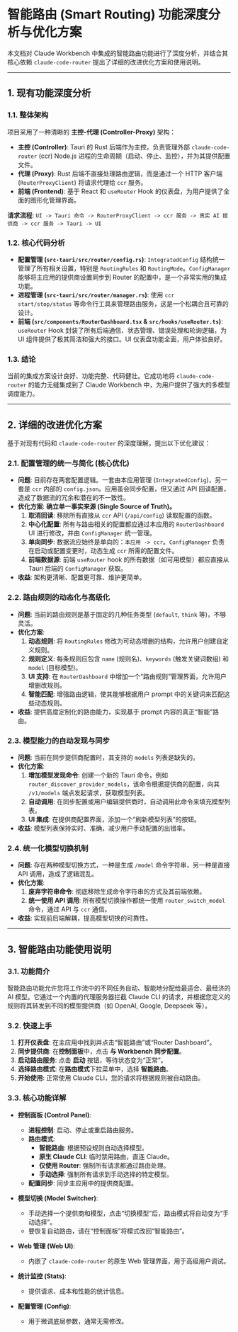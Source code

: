 # 智能路由 (Smart Routing) 功能深度分析与优化方案

本文档对 Claude Workbench 中集成的智能路由功能进行了深度分析，并结合其核心依赖 `claude-code-router` 提出了详细的改进优化方案和使用说明。

---

## 1. 现有功能深度分析

### 1.1. 整体架构

项目采用了一种清晰的 **主控-代理 (Controller-Proxy)** 架构：

*   **主控 (Controller)**: Tauri 的 Rust 后端作为主控，负责管理外部 `claude-code-router` (ccr) Node.js 进程的生命周期（启动、停止、监控），并为其提供配置文件。
*   **代理 (Proxy)**: Rust 后端不直接处理路由逻辑，而是通过一个 HTTP 客户端 (`RouterProxyClient`) 将请求代理给 `ccr` 服务。
*   **前端 (Frontend)**: 基于 React 和 `useRouter` Hook 的仪表盘，为用户提供了全面的图形化管理界面。

**请求流程**:
`UI -> Tauri 命令 -> RouterProxyClient -> ccr 服务 -> 真实 AI 提供商 -> ccr 服务 -> Tauri -> UI`

### 1.2. 核心代码分析

*   **配置管理 (`src-tauri/src/router/config.rs`)**: `IntegratedConfig` 结构统一管理了所有相关设置，特别是 `RoutingRules` 和 `RoutingMode`。`ConfigManager` 能够将主应用的提供商设置同步到 Router 的配置中，是一个非常实用的集成功能。
*   **进程管理 (`src-tauri/src/router/manager.rs`)**: 使用 `ccr start/stop/status` 等命令行工具来管理路由服务，这是一个松耦合且可靠的设计。
*   **前端 (`src/components/RouterDashboard.tsx` & `src/hooks/useRouter.ts`)**: `useRouter` Hook 封装了所有后端通信、状态管理、错误处理和轮询逻辑，为 UI 组件提供了极其简洁和强大的接口。UI 仪表盘功能全面，用户体验良好。

### 1.3. 结论

当前的集成方案设计良好、功能完整、代码健壮。它成功地将 `claude-code-router` 的能力无缝集成到了 Claude Workbench 中，为用户提供了强大的多模型调度能力。

---

## 2. 详细的改进优化方案

基于对现有代码和 `claude-code-router` 的深度理解，提出以下优化建议：

### 2.1. 配置管理的统一与简化 (核心优化)

*   **问题**: 目前存在两套配置逻辑。一套由本应用管理 (`IntegratedConfig`)，另一套是 `ccr` 内部的 `config.json`。应用虽会同步配置，但又通过 API 回读配置，造成了数据流的冗余和潜在的不一致性。
*   **优化方案**: **确立单一事实来源 (Single Source of Truth)。**
    1.  **取消回读**: 移除所有直接从 `ccr` API (`/api/config`) 读取配置的函数。
    2.  **中心化配置**: 所有与路由相关的配置都应通过本应用的 `RouterDashboard` UI 进行修改，并由 `ConfigManager` 统一管理。
    3.  **单向同步**: 数据流应始终是单向的：`本应用 -> ccr`。`ConfigManager` 负责在启动或配置变更时，动态生成 `ccr` 所需的配置文件。
    4.  **前端数据源**: 前端 `useRouter` hook 的所有数据（如可用模型）都应直接从 Tauri 后端的 `ConfigManager` 获取。
*   **收益**: 架构更清晰、配置更可靠、维护更简单。

### 2.2. 路由规则的动态化与高级化

*   **问题**: 当前的路由规则是基于固定的几种任务类型 (`default`, `think` 等)，不够灵活。
*   **优化方案**:
    1.  **动态规则**: 将 `RoutingRules` 修改为可动态增删的结构，允许用户创建自定义规则。
    2.  **规则定义**: 每条规则应包含 `name` (规则名)、`keywords` (触发关键词数组) 和 `model` (目标模型)。
    3.  **UI 支持**: 在 `RouterDashboard` 中增加一个“路由规则”管理界面，允许用户增删改规则。
    4.  **智能匹配**: 增强路由逻辑，使其能够根据用户 prompt 中的关键词来匹配这些动态规则。
*   **收益**: 提供高度定制化的路由能力，实现基于 prompt 内容的真正“智能”路由。

### 2.3. 模型能力的自动发现与同步

*   **问题**: 当前在同步提供商配置时，其支持的 `models` 列表是缺失的。
*   **优化方案**:
    1.  **增加模型发现命令**: 创建一个新的 Tauri 命令，例如 `router_discover_provider_models`，该命令根据提供商的配置，向其 `/v1/models` 端点发起请求，获取模型列表。
    2.  **自动调用**: 在同步配置或用户编辑提供商时，自动调用此命令来填充模型列表。
    3.  **UI 集成**: 在提供商配置界面，添加一个“刷新模型列表”的按钮。
*   **收益**: 模型列表保持实时、准确，减少用户手动配置的出错率。

### 2.4. 统一化模型切换机制

*   **问题**: 存在两种模型切换方式，一种是生成 `/model` 命令字符串，另一种是直接 API 调用，造成了逻辑混乱。
*   **优化方案**:
    1.  **废弃字符串命令**: 彻底移除生成命令字符串的方式及其前端依赖。
    2.  **统一使用 API 调用**: 所有模型切换操作都统一使用 `router_switch_model` 命令，通过 API 与 `ccr` 通信。
*   **收益**: 实现前后端解耦，提高模型切换的可靠性。

---

## 3. 智能路由功能使用说明

### 3.1. 功能简介

智能路由功能允许您将工作流中的不同任务自动、智能地分配给最适合、最经济的 AI 模型。它通过一个内置的代理服务器拦截 Claude CLI 的请求，并根据您定义的规则将其转发到不同的模型提供商（如 OpenAI, Google, Deepseek 等）。

### 3.2. 快速上手

1.  **打开仪表盘**: 在主应用中找到并点击“智能路由”或“Router Dashboard”。
2.  **同步提供商**: 在**控制面板**中，点击 **与 Workbench 同步配置**。
3.  **启动路由服务**: 点击 **启动** 按钮，等待状态变为“正常”。
4.  **选择路由模式**: 在**路由模式**下拉菜单中，选择 **智能路由**。
5.  **开始使用**: 正常使用 Claude CLI，您的请求将根据规则被自动路由。

### 3.3. 核心功能详解

*   **控制面板 (Control Panel)**:
    *   **进程控制**: 启动、停止或重启路由服务。
    *   **路由模式**:
        *   **智能路由**: 根据预设规则自动选择模型。
        *   **原生 Claude CLI**: 临时禁用路由，直连 Claude。
        *   **仅使用 Router**: 强制所有请求都通过路由处理。
        *   **手动选择**: 强制所有请求到手动选择的特定模型。
    *   **配置同步**: 同步主应用中的提供商配置。

*   **模型切换 (Model Switcher)**:
    *   手动选择一个提供商和模型，点击“切换模型”后，路由模式将自动变为“手动选择”。
    *   要恢复自动路由，请在“控制面板”将模式改回“智能路由”。

*   **Web 管理 (Web UI)**:
    *   内嵌了 `claude-code-router` 的原生 Web 管理界面，用于高级用户调试。

*   **统计监控 (Stats)**:
    *   提供请求、成本和性能的统计信息。

*   **配置管理 (Config)**:
    *   用于微调底层参数，通常无需修改。
